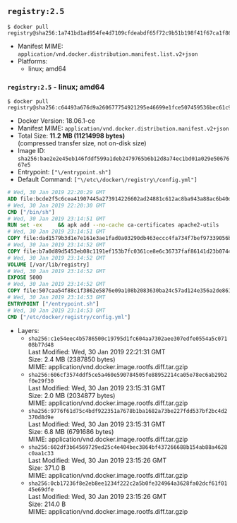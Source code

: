 ## `registry:2.5`

```console
$ docker pull registry@sha256:1a741bd1ad954fe4d7109cfdeabdf65f72c9b51b198f41f67ca1f86582bbbca8
```

-	Manifest MIME: `application/vnd.docker.distribution.manifest.list.v2+json`
-	Platforms:
	-	linux; amd64

### `registry:2.5` - linux; amd64

```console
$ docker pull registry@sha256:c64493a676d9a260677754921295e46699e1fce507459536bec61c9c7d0befe3
```

-	Docker Version: 18.06.1-ce
-	Manifest MIME: `application/vnd.docker.distribution.manifest.v2+json`
-	Total Size: **11.2 MB (11214998 bytes)**  
	(compressed transfer size, not on-disk size)
-	Image ID: `sha256:bae2e2e45eb146fddf599a1deb2479765b6b12d8a74ec1bd01a029e5067667e5`
-	Entrypoint: `["\/entrypoint.sh"]`
-	Default Command: `["\/etc\/docker\/registry\/config.yml"]`

```dockerfile
# Wed, 30 Jan 2019 22:20:29 GMT
ADD file:bcde2f5c6cea41907445a273914226602ad24881c612ac8ba943a88ac6b40d1c in / 
# Wed, 30 Jan 2019 22:20:30 GMT
CMD ["/bin/sh"]
# Wed, 30 Jan 2019 23:14:51 GMT
RUN set -ex     && apk add --no-cache ca-certificates apache2-utils
# Wed, 30 Jan 2019 23:14:51 GMT
COPY file:dad1579b3d1e7e161e3ae1fad0a03290db463eccc4fa734f7bef97339056b6c5 in /bin/registry 
# Wed, 30 Jan 2019 23:14:52 GMT
COPY file:b7a0d89d5453eb08c1191ef153b7fc0361ce8e6c36737faf86141d23b0744321 in /etc/docker/registry/config.yml 
# Wed, 30 Jan 2019 23:14:52 GMT
VOLUME [/var/lib/registry]
# Wed, 30 Jan 2019 23:14:52 GMT
EXPOSE 5000
# Wed, 30 Jan 2019 23:14:52 GMT
COPY file:507caa54f88c1f3862e5876e09a108b2083630ba24c57ad124e356a2de861d62 in /entrypoint.sh 
# Wed, 30 Jan 2019 23:14:53 GMT
ENTRYPOINT ["/entrypoint.sh"]
# Wed, 30 Jan 2019 23:14:53 GMT
CMD ["/etc/docker/registry/config.yml"]
```

-	Layers:
	-	`sha256:c1e54eec4b5786500c19795d1fc604aa7302aee307edfe0554a5c07108b77d48`  
		Last Modified: Wed, 30 Jan 2019 22:21:31 GMT  
		Size: 2.4 MB (2387850 bytes)  
		MIME: application/vnd.docker.image.rootfs.diff.tar.gzip
	-	`sha256:606cf3574ddf5ce5a460e590784505fe88952214ca05e78ec6ab29b2f0e29f30`  
		Last Modified: Wed, 30 Jan 2019 23:15:31 GMT  
		Size: 2.0 MB (2034877 bytes)  
		MIME: application/vnd.docker.image.rootfs.diff.tar.gzip
	-	`sha256:9776f61d75c4bdf922351a7678b1ba1682a73be227fdd537bf2bc4d2370d8d9e`  
		Last Modified: Wed, 30 Jan 2019 23:15:31 GMT  
		Size: 6.8 MB (6791686 bytes)  
		MIME: application/vnd.docker.image.rootfs.diff.tar.gzip
	-	`sha256:602df3b64569729ed25c4e404bec3864bf437266688b154ab88a4628c0aa1c33`  
		Last Modified: Wed, 30 Jan 2019 23:15:26 GMT  
		Size: 371.0 B  
		MIME: application/vnd.docker.image.rootfs.diff.tar.gzip
	-	`sha256:0cb17236f8e2eb8ee1234f222c2a5b0fe324964a3628fa02dcf61f0145e69dfe`  
		Last Modified: Wed, 30 Jan 2019 23:15:26 GMT  
		Size: 214.0 B  
		MIME: application/vnd.docker.image.rootfs.diff.tar.gzip
